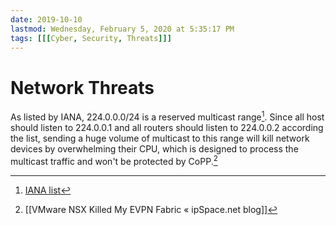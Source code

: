 ```yaml
---
date: 2019-10-10
lastmod: Wednesday, February 5, 2020 at 5:35:17 PM
tags: [[[Cyber, Security, Threats]]]
---
```

# Network Threats

As listed by IANA, 224.0.0.0/24 is a reserved multicast range[^1]. Since all host should listen to 224.0.0.1 and all routers should listen to 224.0.0.2 according the list, sending a huge volume of multicast to this range will kill network devices by overwhelming their CPU, which is designed to process the multicast traffic and won't be protected by CoPP.[^7B4FCF0F9AC9]


[^1]: [IANA list](https://www.iana.org/assignments/multicast-addresses/multicast-addresses.xhtml#multicast-addresses-1)

[^7B4FCF0F9AC9]: [[VMware NSX Killed My EVPN Fabric « ipSpace.net blog]]
